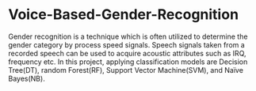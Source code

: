 # Voice-Based-Gender-Recognition
Gender recognition is a technique which is often utilized to determine the gender category by process speed signals. Speech signals taken from a recorded speech can be used to acquire acoustic attributes such as IRQ, frequency etc. In this project, applying classification models are Decision Tree(DT), random Forest(RF), Support Vector Machine(SVM), and Naïve Bayes(NB).
